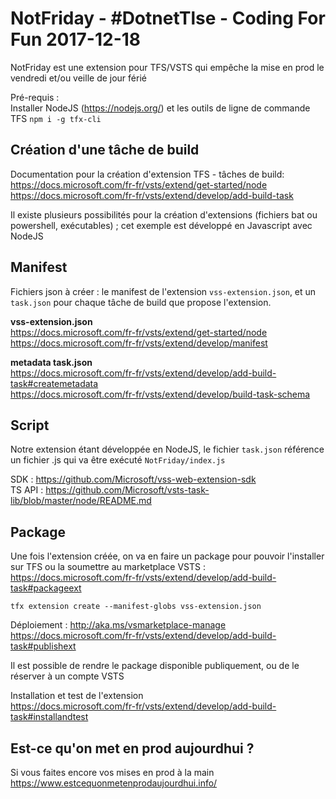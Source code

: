 # NotFriday - #DotnetTlse - Coding For Fun 2017-12-18

NotFriday est une extension pour TFS/VSTS qui empêche la mise en prod le vendredi et/ou veille de jour férié

Pré-requis :  
Installer NodeJS (https://nodejs.org/) et les outils de ligne de commande TFS `npm i -g tfx-cli`

## Création d'une tâche de build   
Documentation pour la création d'extension TFS - tâches de build:  
https://docs.microsoft.com/fr-fr/vsts/extend/get-started/node  
https://docs.microsoft.com/fr-fr/vsts/extend/develop/add-build-task  

Il existe plusieurs possibilités pour la création d'extensions (fichiers bat ou powershell, exécutables) ; cet exemple est développé en Javascript avec NodeJS  

## Manifest
Fichiers json à créer : le manifest de l'extension `vss-extension.json`, et un `task.json` pour chaque tâche de build que propose l'extension.

**vss-extension.json**  
https://docs.microsoft.com/fr-fr/vsts/extend/get-started/node  
https://docs.microsoft.com/fr-fr/vsts/extend/develop/manifest  

**metadata task.json**  
https://docs.microsoft.com/fr-fr/vsts/extend/develop/add-build-task#createmetadata  
https://docs.microsoft.com/fr-fr/vsts/extend/develop/build-task-schema  

## Script 
Notre extension étant développée en NodeJS, le fichier `task.json` référence un fichier .js qui va être exécuté `NotFriday/index.js`

SDK : https://github.com/Microsoft/vss-web-extension-sdk  
TS API : https://github.com/Microsoft/vsts-task-lib/blob/master/node/README.md  


## Package
Une fois l'extension créée, on va en faire un package pour pouvoir l'installer sur TFS ou la soumettre au marketplace VSTS :  
https://docs.microsoft.com/fr-fr/vsts/extend/develop/add-build-task#packageext  

    tfx extension create --manifest-globs vss-extension.json

Déploiement : http://aka.ms/vsmarketplace-manage  
https://docs.microsoft.com/fr-fr/vsts/extend/develop/add-build-task#publishext  

Il est possible de rendre le package disponible publiquement, ou de le réserver à un compte VSTS  

Installation et test de l'extension  
https://docs.microsoft.com/fr-fr/vsts/extend/develop/add-build-task#installandtest  




## Est-ce qu'on met en prod aujourdhui ?
Si vous faites encore vos mises en prod à la main  
https://www.estcequonmetenprodaujourdhui.info/
